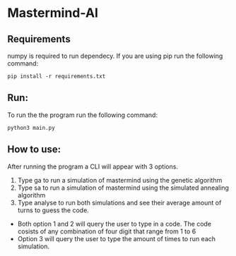 # Mastermind-AI
## Requirements
numpy is required to run dependecy. If you are using pip run the following command:

```pip install -r requirements.txt ```
## Run:
To run the the program run the following command:

```python3 main.py```

## How to use:
After running the program a CLI will appear with 3 options.

1. Type ga to run a simulation of mastermind using the genetic algorithm
2. Type sa to run a simulation of mastermind using the simulated annealing algorithm
3. Type analyse to run both simulations and see their average amount of turns to guess the code.

* Both option 1 and 2 will query the user to type in a code. The code cosists of any combination of four digit that range from 1 to 6
* Option 3 will query the user to type the amount of times to run each simulation.


